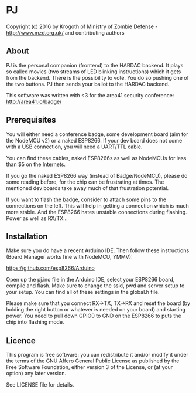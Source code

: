 PJ
===

Copyright (c) 2016 by Krogoth of
Ministry of Zombie Defense - http://www.mzd.org.uk/
and contributing authors

## About ##

PJ is the personal companion (frontend) to the HARDAC backend. It plays so called movies (two streams of LED blinking 
instructions) which it gets from the backend. There is the possibility to vote. You do so pushing one of the two buttons. 
PJ then sends your ballot to the HARDAC backend.

This software was written with <3 for the area41 security conference: http://area41.io/badge/


## Prerequisites ##

You will either need a conference badge, some development board (aim for the NodeMCU v2) or a naked ESP8266. If your dev 
board does not come with a USB connection, you will need a UART/TTL cable.

You can find these cables, naked ESP8266s as well as NodeMCUs for less than $5 on the Internets.

If you go the naked ESP8266 way (instead of Badge/NodeMCU), please do some reading before, for the chip can be frustrating 
at times. The mentioned dev boards take away much of that frustration potential.

If you want to flash the badge, consider to attach some pins to the connections on the left. This will help in getting
a connection which is much more stable. And the ESP8266 hates unstable connections during flashing. Power as well as RX/TX...


## Installation ##

Make sure you do have a recent Arduino IDE. Then follow these instructions (Board Manager works fine with NodeMCU, YMMV):

https://github.com/esp8266/Arduino

Open up the pj.ino file in the Arduino IDE, select your ESP8266 board, compile and flash. Make sure to change the 
ssid, pwd and server setup to your setup. You can find all of these settings in the global.h file.

Please make sure that you connect RX->TX, TX->RX and reset the board (by holding the right button or whatever is needed 
on your board) and starting power. You need to pull down GPIO0 to GND on the ESP8266 to puts the chip into flashing mode.


## Licence ##

This program is free software: you can redistribute it and/or modify
 it under the terms of the GNU Affero General Public License as published
 by the Free Software Foundation, either version 3 of the License, or
 (at your option) any later version.
 
 See LICENSE file for details. 